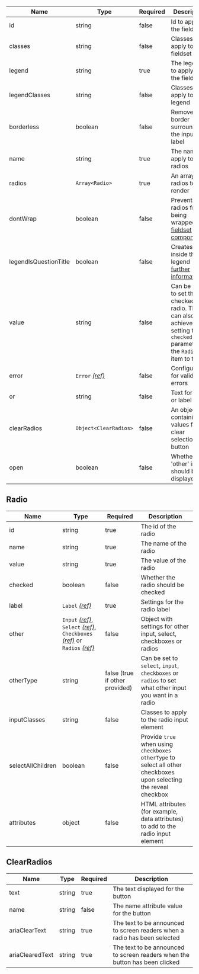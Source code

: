 | Name                  | Type                                 | Required | Description                                                                                                                    |
| --------------------- | ------------------------------------ | -------- | ------------------------------------------------------------------------------------------------------------------------------ |
| id                    | string                               | false    | Id to apply to the fieldset                                                                                                    |
| classes               | string                               | false    | Classes to apply to the fieldset                                                                                               |
| legend                | string                               | true     | The legend to apply to the fieldset                                                                                            |
| legendClasses         | string                               | false    | Classes to apply to the legend                                                                                                 |
| borderless            | boolean                              | false    | Removes the border surrounding the input and label                                                                             |
| name                  | string                               | true     | The name to apply to the radios                                                                                                |
| radios                | `Array<Radio>`                       | true     | An array of radios to render                                                                                                   |
| dontWrap              | boolean                              | false    | Prevents the radios from being wrapped in a [fieldset component](/components/fieldset)                                         |
| legendIsQuestionTitle | boolean                              | false    | Creates a `h1` inside the legend [further information](/components/fieldset#legend-as-pagequestion-title)                      |
| value                 | string                               | false    | Can be used to set the checked radio. This can also be achieved by setting the `checked` parameter on the `Radio` item to true |
| error                 | `Error` [_(ref)_](/components/error) | false    | Configuration for validation errors                                                                                            |
| or                    | string                               | false    | Text for the or label                                                                                                          |
| clearRadios           | `Object<ClearRadios>`                | false    | An object containing values for the clear selection button                                                                     |
| open                  | boolean                              | false    | Whether the 'other' input should be displayed                                                                                  |

## Radio

| Name              | Type                                                                                                                                                                   | Required                       | Description                                                                                                          |
| ----------------- | ---------------------------------------------------------------------------------------------------------------------------------------------------------------------- | ------------------------------ | -------------------------------------------------------------------------------------------------------------------- |
| id                | string                                                                                                                                                                 | true                           | The id of the radio                                                                                                  |
| name              | string                                                                                                                                                                 | true                           | The name of the radio                                                                                                |
| value             | string                                                                                                                                                                 | true                           | The value of the radio                                                                                               |
| checked           | boolean                                                                                                                                                                | false                          | Whether the radio should be checked                                                                                  |
| label             | `Label` [_(ref)_](/components/label)                                                                                                                                   | true                           | Settings for the radio label                                                                                         |
| other             | `Input` [_(ref)_](/components/input), `Select` [_(ref)_](/components/select), `Checkboxes` [_(ref)_](/components/checkboxes) or `Radios` [_(ref)_](/components/radios) | false                          | Object with settings for other input, select, checkboxes or radios                                                   |
| otherType         | string                                                                                                                                                                 | false (true if other provided) | Can be set to `select`, `input`, `checkboxes` or `radios` to set what other input you want in a radio                |
| inputClasses      | string                                                                                                                                                                 | false                          | Classes to apply to the radio input element                                                                          |
| selectAllChildren | boolean                                                                                                                                                                | false                          | Provide `true` when using `checkboxes` `otherType` to select all other checkboxes upon selecting the reveal checkbox |
| attributes        | object                                                                                                                                                                 | false                          | HTML attributes (for example, data attributes) to add to the radio input element                                     |

## ClearRadios

| Name            | Type   | Required | Description                                                                 |
| --------------- | ------ | -------- | --------------------------------------------------------------------------- |
| text            | string | true     | The text displayed for the button                                           |
| name            | string | false    | The name attribute value for the button                                     |
| ariaClearText   | string | true     | The text to be announced to screen readers when a radio has been selected   |
| ariaClearedText | string | true     | The text to be announced to screen readers when the button has been clicked |
